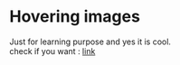 # Hovering images

Just for learning purpose and yes it is cool.<br>
check if you want : [link](https://priyansh159.github.io/hovering/)
